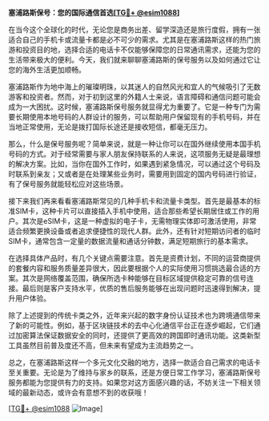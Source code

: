 **塞浦路斯保号：您的国际通信首选[[TG💪+ @esim1088](https://t.me/s/esim1088)]**

在当今这个全球化的时代，无论您是商务出差、留学深造还是旅行度假，拥有一张适合自己的手机卡或流量卡都是必不可少的需求。尤其是在塞浦路斯这样的热门旅游和投资目的地，选择合适的电话卡不仅能够保障您的日常通讯需求，还能为您的生活带来极大的便利。今天，我们就来聊聊塞浦路斯的保号服务以及如何通过它让您的海外生活更加顺畅。

塞浦路斯作为地中海上的璀璨明珠，以其迷人的自然风光和宜人的气候吸引了无数游客和投资者。然而，对于初到这里的外籍人士来说，语言障碍和通信问题可能会成为一大困扰。这时候，塞浦路斯保号服务就显得尤为重要了。它是一种专门为需要长期使用本地号码的人群设计的服务，可以帮助用户保留现有的手机号码，并在当地正常使用，无论是拨打国际长途还是接收短信，都毫无压力。

那么，什么是保号服务呢？简单来说，就是一种让你可以在国外继续使用本国手机号码的方式。对于经常需要与家人朋友保持联系的人来说，这项服务无疑是最理想的解决方案。比如，当你在国外工作时，如果遇到紧急情况，可以通过这个号码及时联系到亲友；又或者是在处理某些业务时，需要用到固定的国内号码进行验证，有了保号服务就能轻松应对这些场景。

接下来我们再来看看塞浦路斯常见的几种手机卡和流量卡类型。首先是最基本的标准SIM卡，这种卡片可以直接插入手机中使用，适合那些希望长期居住或工作的用户。其次是eSIM卡，这是一种虚拟的电子卡，无需物理实体即可激活使用，非常适合频繁更换设备或者追求便捷性的现代人群。此外，还有针对短期访问者的临时SIM卡，通常包含一定量的数据流量和通话分钟数，满足短期旅行的基本需求。

在选择具体产品时，有几个关键点需要注意。首先是资费计划，不同的运营商提供的套餐内容和服务质量差异很大，因此要根据个人的实际使用习惯挑选最合适的方案。其次是网络覆盖范围，确保所选卡种能够在目标区域提供稳定可靠的信号连接。最后则是客户支持水平，优质的售后服务能够在出现问题时迅速得到解决，提升用户体验。

除了上述提到的传统卡类之外，近年来兴起的数字身份认证技术也为跨境通信带来了新的可能性。例如，基于区块链技术的去中心化通信平台正在逐步崛起，它们通过加密算法保证数据安全的同时，还提供了更高效的跨国即时通讯功能。这类新型工具虽然目前普及度还不高，但未来有望成为主流趋势之一。

总之，在塞浦路斯这样一个多元文化交融的地方，选择一款适合自己需求的电话卡至关重要。无论是为了维持与家乡的联系，还是方便日常工作学习，塞浦路斯保号服务都能为您提供有力的支持。如果您对这方面感兴趣的话，不妨关注一下相关领域的最新动态，或许会有意想不到的收获哦！

[[TG💪+ @esim1088](https://t.me/s/esim1088) ![Image](https://i.postimg.cc/4NQfJmqS/Snipaste-2025-05-13-00-14-12.png)]